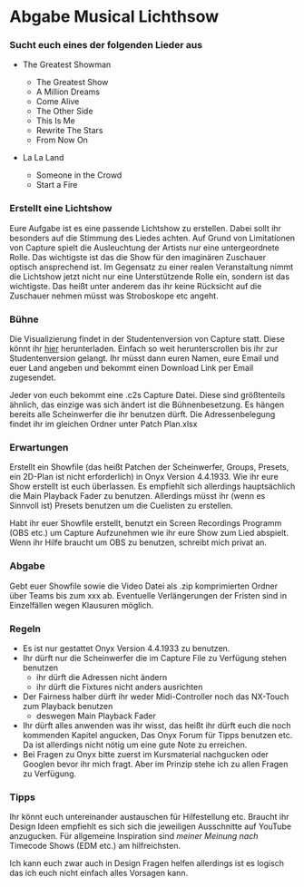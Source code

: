 # Abgabe Musical Lichthsow

### Sucht euch **eines** der folgenden Lieder aus 

- The Greatest Showman
  - The Greatest Show
  - A Million Dreams
  - Come Alive
  - The Other Side
  - This Is Me
  - Rewrite The Stars
  - From Now On

- La La Land
  - Someone in the Crowd
  - Start a Fire

### Erstellt eine Lichtshow

Eure Aufgabe ist es eine passende Lichtshow zu erstellen. Dabei sollt ihr besonders auf die Stimmung des Liedes achten. Auf Grund von Limitationen von Capture spielt die Ausleuchtung der Artists nur eine untergeordnete Rolle. Das wichtigste ist das die Show für den imaginären Zuschauer optisch ansprechend ist. Im Gegensatz zu einer realen Veranstaltung nimmt die Lichtshow jetzt nicht nur eine Unterstützende Rolle ein,  sondern ist das wichtigste. Das heißt unter anderem das ihr keine Rücksicht auf die Zuschauer nehmen müsst was Stroboskope etc angeht. 

### Bühne

Die Visualizierung findet in der Studentenversion von Capture statt. Diese könnt ihr [hier](http://www.capture.se/Downloads/Download-Capture) herunterladen. Einfach so weit herunterscrollen bis ihr zur Studentenversion gelangt. Ihr müsst dann euren Namen, eure Email und euer Land angeben und bekommt einen Download Link per Email zugesendet.

Jeder von euch bekommt eine .c2s Capture Datei. Diese sind größtenteils ähnlich, das einzige was sich ändert ist die Bühnenbesetzung. Es hängen bereits alle Scheinwerfer die ihr benutzen dürft. Die Adressenbelegung findet ihr im gleichen Ordner unter Patch Plan.xlsx

### Erwartungen

Erstellt ein Showfile (das heißt Patchen der Scheinwerfer, Groups, Presets, ein 2D-Plan ist nicht erforderlich) in Onyx Version 4.4.1933. Wie ihr eure Show erstellt ist euch überlassen. Es empfiehlt sich allerdings hauptsächlich die Main Playback Fader zu benutzen. Allerdings müsst ihr (wenn es Sinnvoll ist) Presets benutzen um die Cuelisten zu erstellen.

Habt ihr euer Showfile erstellt, benutzt ein Screen Recordings Programm (OBS etc.) um Capture Aufzunehmen wie ihr eure Show zum Lied abspielt. Wenn ihr Hilfe braucht um OBS zu benutzen, schreibt mich privat an. 

### Abgabe

Gebt euer Showfile sowie die Video Datei als .zip komprimierten Ordner über Teams bis zum xxx ab. Eventuelle Verlängerungen der Fristen sind in Einzelfällen wegen Klausuren möglich.

### Regeln

- Es ist nur gestattet Onyx Version 4.4.1933 zu benutzen. 
- Ihr dürft nur die Scheinwerfer die im Capture File zu Verfügung stehen benutzen
  - ihr dürft die Adressen nicht ändern
  - ihr dürft die Fixtures nicht anders ausrichten
- Der Fairness halber dürft ihr weder Midi-Controller noch das NX-Touch zum Playback benutzen
  - deswegen Main Playback Fader
- Ihr dürft alles anwenden was ihr wisst, das heißt ihr dürft euch die noch kommenden Kapitel angucken, Das Onyx Forum für Tipps benutzen etc. Da ist allerdings nicht nötig um eine gute Note zu erreichen. 
- Bei Fragen zu Onyx bitte zuerst im Kursmaterial nachgucken oder Googlen bevor ihr mich fragt. Aber im Prinzip stehe ich zu allen Fragen zu Verfügung. 

### Tipps

Ihr könnt euch untereinander austauschen für Hilfestellung etc. Braucht ihr Design Ideen empfiehlt es sich sich die jeweiligen Ausschnitte auf YouTube anzugucken. Für allgemeine Inspiration sind *meiner Meinung nach* Timecode Shows (EDM etc.) am hilfreichsten. 

Ich kann euch zwar auch in Design Fragen helfen allerdings ist es logisch das ich euch nicht einfach alles Vorsagen kann.

